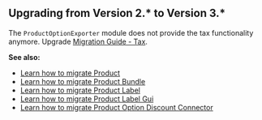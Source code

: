## Upgrading from Version 2.* to Version 3.*

The `ProductOptionExporter`  module does not provide the tax functionality anymore. Upgrade [Migration Guide - Tax](https://documentation.spryker.com/v4/docs/mg-tax).

**See also:**
* [Learn how to migrate  Product](https://documentation.spryker.com/v4/docs/mg-product)
* [Learn how to migrate Product Bundle](https://documentation.spryker.com/v4/docs/mg-product-bundle)
* [Learn how to migrate Product Label](https://documentation.spryker.com/v4/docs/mg-product-label)
* [Learn how to migrate Product Label Gui](https://documentation.spryker.com/v4/docs/mg-product-label-gui)
* [Learn how to migrate Product Option Discount Connector](https://documentation.spryker.com/v4/docs/mg-product-option-discount-connector)
